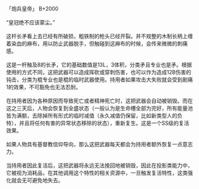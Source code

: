 <title>炮兵皇帝</title>
<meta name="GENERATOR" content="WinCHM">
<meta http-equiv="Content-Type" content="text/html; charset=gb2312">
<br>「炮兵皇帝」 B+2000
<br>
<br>“皇冠绝不应该蒙尘。”
<br>
<br>这杆长矛看上去已经有所破损，粗铁制的枪头已经开裂。并不规整的木制长柄上缠着染血的麻布，用以防止武器脱手，但触碰到这麻布的时候，会传来微微的刺痛感。
<br>
<br>这是一杆触及8的长矛，它的基础数值是13L，3体积，分类矛且专业也是矛。根据使用的方式不同，这把武器可以造成挥砍或穿刺伤害，也可以作为造成12B伤害的钝击，分类为棍专业也是棍的临时武器使用。持用者如果攻击大失败就会受到剧痛1的效果，不可豁免也无法忍耐。
<br>
<br>在持用者因为各种原因而导致死亡或者精神死亡时，这把武器会自动被销毁。而在这之三天后，人物会恢复到全盛状态（一般认为是生命槽全部为完好，所有能量池皆为满额，去除掉所有形式的临时减值（永久减值仍保留，比如新类型人的负特），并且将任何有害的异常状态移除的状态），重新复生。这是一个SS级的复活效果。
<br>
<br>如果人物具有基督教信仰导向，那么这把武器每天都会为持用者额外恢复一点意志力。
<br>
<br>当持用者因此复活后，这把武器将永远无法挽回地被销毁，因此在投影类能力中，它被视为消耗品，在其他调用这个特性的相关资源中，一旦触发复活特性，这类强化就会无可避免地失去。